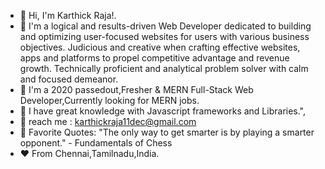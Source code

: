 - 👋 Hi, I'm Karthick Raja!.
- 👀 I'm a logical and results-driven Web Developer dedicated to building and optimizing user-focused websites for users with various business objectives. Judicious and               creative when crafting effective websites, apps and platforms to propel competitive advantage and revenue growth. Technically proficient and analytical problem solver           with calm and focused demeanor.
- 🌱 I'm a 2020 passedout,Fresher & MERN Full-Stack Web Developer,Currently looking for MERN jobs.
- 👯 I have great knowledge with Javascript frameworks and Libraries.",
- 💬 reach me : karthickraja11dec@gmail.com
- 🧘 Favorite Quotes:
         "The only way to get smarter is by playing a smarter opponent." - Fundamentals of Chess
- ❤️ From Chennai,Tamilnadu,India.

<!---
Karthick11dec/Karthick11dec is a ✨ special ✨ repository because its `README.md` (this file) appears on your GitHub profile.
You can click the Preview link to take a look at your changes.
--->
